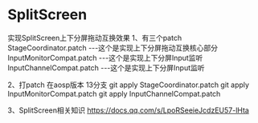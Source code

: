 # SplitScreen
实现SplitScreen上下分屏拖动互换效果
1、有三个patch
StageCoordinator.patch    ---这个是实现上下分屏拖动互换核心部分
InputMonitorCompat.patch  ---这个是实现上下分屏Input监听
InputChannelCompat.patch  ---这个是实现上下分屏Input监听

2、打patch 在aosp版本 13分支
git apply StageCoordinator.patch
git apply InputMonitorCompat.patch
git apply InputChannelCompat.patch

3、SplitScreen相关知识
https://docs.qq.com/s/LpoRSeeieJcdzEU57-lHta
